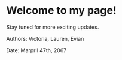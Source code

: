 # Welcome to my page! 

Stay tuned for more exciting updates.

Authors: Victoria, Lauren, Evian

Date: Marpril 47th, 2067
